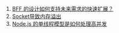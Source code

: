 01. [BFF 的设计如何支持未来需求的快速扩展？](./docs/01.md)
02. [Socket导致内存溢出](./docs/02.md)
03. [Node.js 的单线程模型是如何处理高并发](./docs/03.md)
